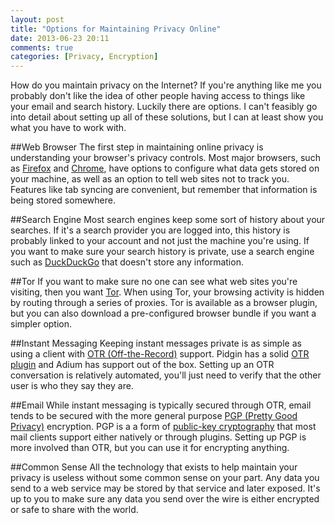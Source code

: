 ```yaml
---
layout: post
title: "Options for Maintaining Privacy Online"
date: 2013-06-23 20:11
comments: true
categories: [Privacy, Encryption]
---
```

How do you maintain privacy on the Internet? If you're anything like me you probably don't like the idea of other people having access to things like your email and search history. Luckily there are options. I can't feasibly go into detail about setting up all of these solutions, but I can at least show you what you have to work with.

##Web Browser
The first step in maintaining online privacy is understanding your browser's privacy controls. Most major browsers, such as [Firefox](https://support.mozilla.org/en-US/products/firefox/privacy-and-security) and [Chrome](https://support.google.com/chrome/answer/114836?hl=en#), have options to configure what data gets stored on your machine, as well as an option to tell web sites not to track you. Features like tab syncing are convenient, but remember that information is being stored somewhere.

##Search Engine
Most search engines keep some sort of history about your searches. If it's a search provider you are logged into, this history is probably linked to your account and not just the machine you're using. If you want to make sure your search history is private, use a search engine such as [DuckDuckGo](https://duckduckgo.com/) that doesn't store any information.

##Tor
If you want to make sure no one can see what web sites you're visiting, then you want [Tor](https://www.torproject.org/). When using Tor, your browsing activity is hidden by routing through a series of proxies. Tor is available as a browser plugin, but you can also download a pre-configured browser bundle if you want a simpler option.

##Instant Messaging
Keeping instant messages private is as simple as using a client with [OTR (Off-the-Record)](https://en.wikipedia.org/wiki/Off-the-Record_Messaging) support. Pidgin has a solid [OTR plugin](http://www.cypherpunks.ca/otr/) and Adium has support out of the box. Setting up an OTR conversation is relatively automated, you'll just need to verify that the other user is who they say they are.

##Email
While instant messaging is typically secured through OTR, email tends to be secured with the more general purpose [PGP (Pretty Good Privacy)](https://en.wikipedia.org/wiki/Pretty_Good_Privacy) encryption. PGP is a a form of [public-key cryptography](https://en.wikipedia.org/wiki/Public-key_cryptography) that most mail clients support either natively or through plugins. Setting up PGP is more involved than OTR, but you can use it for encrypting anything.

##Common Sense
All the technology that exists to help maintain your privacy is useless without some common sense on your part. Any data you send to a web service may be stored by that service and later exposed. It's up to you to make sure any data you send over the wire is either encrypted or safe to share with the world.
